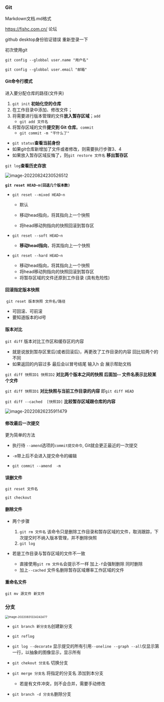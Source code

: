 ### Git

Markdown文档.md格式

https://fishc.com.cn/ 论坛 

github desktop身份验证错误 重新登录一下

初次使用git

`git config --globbal user.name "用户名"`

`git config --globbal user.email "邮箱"`

#### Git命令行模式

进入要分配仓库的路径(文件夹)

1. `git init` **初始化空的仓库**
2. 在工作目录中添加、修改文件；
3. 将需要进行版本管理的文件**放入暂存区域**；`add`
   - `git add 文件名`
4. 将暂存区域的文件**提交到 Git 仓库**。`commit`
   - `git commit -m "干什么了"`

- `git status`**查看当前身份**
- 如果git仓库新增加了文件或者修改，则需要执行步骤3、4
- 如果放入暂存区域反悔了，则`git restore 文件名` **移出暂存区**

`git log`**查看历史存放**

![image-20220824230526512](img/image-20220824230526512.png)

**`git reset HEAD~n(回退几个版本数) `**

- `git reset --mixed HEAD~n` 

  - 默认 
  - 移动head指向，将其指向上一个快照

  - 将head移动狗指向的快照回滚到暂存区

- `git reset --soft HEAD~n`
  - **移动head指向**，将其指向上一个快照
- `git reset --hard HEAD~n`
  - 移动head指向，将其指向上一个快照
  - 将head移动狗指向的快照回滚到暂存区
  - 将暂存区域的文件还原到工作目录 (具有危险性)

#### **回滚指定版本快照**

​	`git reset 版本快照 文件名/路径`

- 可回滚、可前滚
- 要知道版本的id号

#### **版本对比**

`git diff` 版本对比工作区和缓存区的内容

- 就是说放到暂存区里后(或者回滚后)，再更改了工作目录的内容  回比较两个的不同
- 如果返回的内容过多  最后会以冒号结尾   输入h 会 展示帮助文档

`git diff 快照ID1 快照ID2` **对比两个版本之间的快照  后面加-- 文件名表示比较某个文件**

`git diff 快照ID1` **对比快照与当前工作目录的内容**  即`git diff HEAD`

`git diff --cached  [快照ID]` **比较暂存区域跟仓库的内容**

![image-20220826235911479](img/image-20220826235911479.png)

#### 修改最后一次提交

更为简单的方法

- 执行待 `--amend`选项的`commit提交命令`,  Git就会更正最近的一次提交 

- `-m`带上后不会进入提交命令的编辑
- `git commit --amend  -m`

#### **误删文件**

`git reset 文件名`

`git checkout`

#### **删除文件**

- 两个步骤
  1. `git rm 文件名` 该命令只是删除工作目录和暂存区域的文件，取消跟踪，下次提交时不纳入版本管理，并不删除快照
  2. `git log`  

- 若是工作目录与暂存区域的文件不一致
  - 直接使用`git rm 文件名`会提示不一样  加上`-f`会强制删除 同时删除
  - 加上`--cached` 文件名删除暂存区域爆率工作区域的文件

#### **重命名文件**

`git mv 源文件 新文件`



### 分支

<img src="img/image-20220831224242477.png" alt="image-20220831224242477" style="zoom:67%;" />

- `git branch 新分支名`创建新分支
- `git reflog`
- `git log --decorate`  显示提交的所有引用`--oneline --graph --all`仅显示第一行，以抽象的图像显示，显示所有
- `git chekout 分支名`  切换分支
- `git merge 分支名` 将指定的分支名 添加到本分支
  - 若是有文件冲突，则不会合并，需要手动修改

- `git branch -d 分支名`删除分支

 
